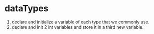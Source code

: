 # dataTypes
1. declare and initialize a variable of each type that we commonly use.
2. declare and init 2 int variables and store it in a third new variable.
